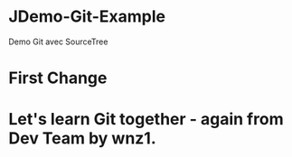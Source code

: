 # JDemo-Git-Example
Demo Git avec SourceTree

# First Change

# Let's learn Git together - again from Dev Team by wnz1.

